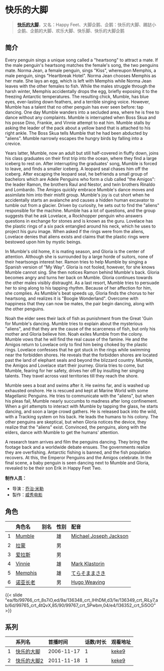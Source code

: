# 快乐的大脚


> <u>**[快乐的大脚](http://bgm.tv/subject/36067)**</u>，又名：Happy Feet、大脚企鹅、企鹅：快乐的大脚、踢跶小企鹅、企鹅的大脚、欢乐大脚、快乐脚、快乐的大脚企鹅

## 简介


Every penguin sings a unique song called a "heartsong" to attract a mate. If the male penguin's heartsong matches the female's song, the two penguins mate. Norma Jean, a female penguin, sings "Kiss", whereupon Memphis, a male penguin, sings "Heartbreak Hotel". Norma Jean chooses Memphis as her mate. She lays an egg, which is left with Memphis while Norma Jean leaves with the other females to fish. While the males struggle through the harsh winter, Memphis accidentally drops the egg, briefly exposing it to the freezing Antarctic temperatures. The resulting chick, Mumble, has blue eyes, ever-lasting down feathers, and a terrible singing voice. However, Mumble has a talent that no other penguin has ever seen before: tap dancing. One day Mumble wanders into a secluded area, where he is free to dance without any complaints. Mumble is interrupted when Boss Skua and his posse Dino, Frankie, and Vinnie attempt to eat him. Mumble stalls by asking the leader of the pack about a yellow band that is attached to his right ankle. The Boss Skua tells Mumble that he had been abducted by "aliens". Mumble narrowly escapes the hungry birds by falling into a crevice.

Years latter, Mumble, now an adult but still half-covered in fluffy down, joins his class graduates on their first trip into the ocean, where they find a large iceberg to rest on. After interrupting the graduates' song, Mumble is forced to leave, and finds a smaller iceberg. A leopard seal chases him off the iceberg. After escaping the leopard seal, he befriends a small group of bachelors which are Adele Penguins who form a club called "the Amigos": the leader Ramon, the brothers Raul and Nestor, and twin brothers Rinaldo and Lombardo. The Amigos quickly embrace Mumble's dance moves and assimilate him into their misfit group. Mumble's joy is cut short when he accidentally starts an avalanche and causes a hidden human excavator to tumble out from a glacier. Driven by curiosity, he sets out to find the "aliens" responsible for the machine. Mumble has a lot of questions, and the group suggests that he ask Lovelace, a Rockhopper penguin who answers questions in exchange for stones and is known as the guru. Lovelace has the plastic rings of a six pack entangled around his neck, which he uses to project his guru image. When asked if the rings were from the aliens, Lovelace denies that aliens exists and claims that the plastic rings were bestowed upon him by mystic beings.

In Mumble's old home, it is mating season, and Gloria is the center of attention. Although she is surrounded by a large horde of suitors, none of their heartsongs interest her. Ramon tries to help Mumble by singing a Spanish version of "My Way". Gloria is not fooled, however, for she knows Mumble cannot sing. She then notices Ramon behind Mumble's back. Gloria becomes angry and turns her back on Mumble. Gloria continues towards the other males visibly distraught. As a last resort, Mumble tries to persuade her to sing along to his tapping rhythm. Because of her affection for him, she complies. As Mumble's beat speeds up, Gloria finds the chorus to her heartsong, and realizes it is "Boogie Wonderland". Overcome with happiness that they can now be mates, the pair begin dancing, along with the other penguins.

Noah the elder sees their lack of fish as punishment from the Great 'Guin for Mumble's dancing. Mumble tries to explain about the mysterious "aliens", and that they are the cause of the scarceness of fish, but only his mother and Gloria believe him. Noah exiles Mumble from the colony. Mumble vows that he will find the real cause of the famine. He and the Amigos return to Lovelace only to find him being choked by the plastic rings. Lovelace confesses that he got stuck in the rings while swimming near the forbidden shores. He reveals that the forbidden shores are located past the land of elephant seals and beyond the blizzard country. Mumble, the Amigos and Lovelace start their journey. Gloria tries to come, but Mumble, fearing for her safety, drives her off by insulting her singing talents. They travel across vast territories till they reach the shore.

Mumble sees a boat and swims after it. He swims far, and is washed up exhausted onshore. He is rescued and kept at Marine World with some Magellanic Penguins. He tries to communicate with the "aliens", but when his pleas fail, Mumble nearly succumbs to madness after long confinement. When a girl attempts to interact with Mumble by tapping the glass, he starts dancing, and soon a large crowd gathers. He is released back into the wild, with a Tracking system on his back. He leads the humans to his colony. The other penguins are skeptical, but when Gloria notices the device, they realize that the "aliens" exist. Convinced, the penguins, along with the elders, dance with Mumble to get the humans' attention.

A research team arrives and film the penguins dancing. They bring the footage back and a worldwide debate ensues. The governments realize they are overfishing. Antarctic fishing is banned, and the fish population recovers. At this, the Emperor Penguins and the Amigos celebrate. In the final scene, a baby penguin is seen dancing next to Mumble and Gloria, revealed to be their son Erik in Happy Feet Two.

**制作人员：**
- 导演：[乔治·米勒](http://bgm.tv/person/54749)
- 製作：[威秀电影](http://bgm.tv/person/58746)

## 角色

|     |   角色名   |   别名  | 性别 |  配音  |
|:--- |:------  |:----      |:---  |:--   |
| 1 | [Mumble](http://bgm.tv/character/99766) |  | 雄 | [Michael Joseph Jackson](http://bgm.tv/person/16283) |
| 2 | [拉蒙](http://bgm.tv/character/136348) |  | 男 |  |
| 3 | [爱拉斯](http://bgm.tv/character/136349) |  | 男 |  |
| 4 | [Vinnie](http://bgm.tv/character/99765) |  | 雄 | [Mark Klastorin](http://bgm.tv/person/42926) |
| 5 | [Memphis](http://bgm.tv/character/99767) |  | 雄 | [てらそままさき](http://bgm.tv/person/5617) |
| 6 | [诺亚长老](http://bgm.tv/character/136352) |  | 男 | [Hugo Weaving](http://bgm.tv/person/40558) |

{{< slide "ea/fb/99766_crt_8s7iO,ed/9a/136348_crt_IHhDM,d3/1e/136349_crt_RiLy7,ab/6d/99765_crt_4tQvX,85/90/99767_crt_5Pwbm,04/e4/136352_crt_5i5OO" >}}

## 系列

|     | 系列名    | 首播时间       | 话数/时长 | 观看地址                                                  |
| :-- | :----- | :--------- | :---- | :---------------------------------------------------- |
| 1   |[快乐的大脚](https://bgm.tv/subject/36067)| 2006-11-17 | 1     | [keke9](https://www.keke9.app/play/5680-4-32967.html) |
| 2   |[快乐的大脚2](https://bgm.tv/subject/67801)| 2011-11-18 | 1     | [keke9](https://www.keke9.app/play/2039-4-8392.html)  |



